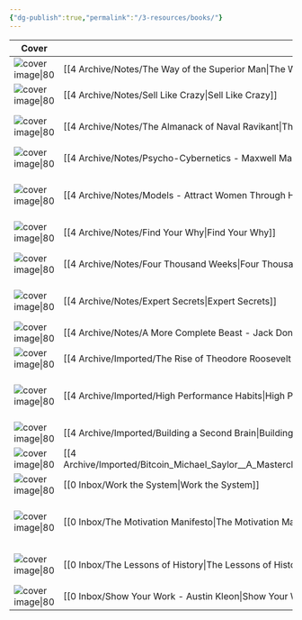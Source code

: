 ```yaml
---
{"dg-publish":true,"permalink":"/3-resources/books/"}
---
```



| Cover                                                                                                               | Title                                                                                                                                                                          | Author                                                    |
| ------------------------------------------------------------------------------------------------------------------- | ------------------------------------------------------------------------------------------------------------------------------------------------------------------------------ | --------------------------------------------------------- |
| ![cover image\|80](https://nienormaal.s3.eu-central-1.wasabisys.com/public/the-way-of-the-superior-man.jpg)         | [[4 Archive/Notes/The Way of the Superior Man\|The Way of the Superior Man]]                                                                                                | [[David Deida\|David Deida]]                              |
| ![cover image\|80](https://nienormaal.s3.eu-central-1.wasabisys.com/public/sell-like-crazy.jpg)                     | [[4 Archive/Notes/Sell Like Crazy\|Sell Like Crazy]]                                                                                                                        | [[Sabri Suby\|Sabri Suby]]                                |
| ![cover image\|80](\-)                                                                                              | [[4 Archive/Notes/The Almanack of Naval Ravikant\|The Almanack of Naval Ravikant]]                                                                                          | [[Naval Ravikant\|Naval Ravikant]] [[Jack Butcher\|Jack Butcher]]                       |
| ![cover image\|80](\-)                                                                                              | [[4 Archive/Notes/Psycho-Cybernetics - Maxwell Maltz\|Psycho-Cybernetics - Maxwell Maltz]]                                                                                  | [[Maxwell Maltz\|Maxwell Maltz]]                          |
| ![cover image\|80](\-)                                                                                              | [[4 Archive/Notes/Models - Attract Women Through Honesty - Mark Manson\|Models - Attract Women Through Honesty - Mark Manson]]                                              | [[4 Archive/Imported/Mark Manson\|Mark Manson]]        |
| ![cover image\|80](\-)                                                                                              | [[4 Archive/Notes/Find Your Why\|Find Your Why]]                                                                                                                            | [[Simon Sinek\|Simon Sinek]]                              |
| ![cover image\|80](https://nienormaal.s3.eu-central-1.wasabisys.com/public/four-thousand-weeks.jpg)                 | [[4 Archive/Notes/Four Thousand Weeks\|Four Thousand Weeks]]                                                                                                                | [[Oliver Burkeman\|Oliver Burkeman]]                      |
| ![cover image\|80](https://nienormaal.s3.eu-central-1.wasabisys.com/public/expert-secrets-cover.jpg)                | [[4 Archive/Notes/Expert Secrets\|Expert Secrets]]                                                                                                                          | [[0 Inbox/Russell Brunson\|Russell Brunson]]           |
| ![cover image\|80](\-)                                                                                              | [[4 Archive/Notes/A More Complete Beast - Jack Donovan - Book\|A More Complete Beast - Jack Donovan - Book]]                                                                | [Jack Donovan](20220312093136-jack_donovan.md)            |
| ![cover image\|80](https://images-na.ssl-images-amazon.com/images/I/51-tD6sUbPL._SL200_.jpg)                        | [[4 Archive/Imported/The Rise of Theodore Roosevelt - Edmund Morris\|The Rise of Theodore Roosevelt - Edmund Morris]]                                                       | [Edmund Morris](Edmund_Morris.md)                         |
| ![cover image\|80](https://s3.eu-central-1.wasabisys.com/nienormaal/public/HighPerformanceHabits.jpg)               | [[4 Archive/Imported/High Performance Habits\|High Performance Habits]]                                                                                                     | [[4 Archive/Notes/Brendon Burchard\|Brendon Burchard]] |
| ![cover image\|80](https://s3.eu-central-1.wasabisys.com/nienormaal/public/71jhK9zsKEL-min_1024x1024.webp)          | [[4 Archive/Imported/Building a Second Brain\|Building a Second Brain]]                                                                                                     | [Tiago Forte](Tiago%20Forte.md)                           |
| ![cover image\|80](\-)                                                                                              | [[4 Archive/Imported/Bitcoin_Michael_Saylor__A_Masterclass_in_Economic_Calculation__highlights\|Bitcoin_Michael_Saylor__A_Masterclass_in_Economic_Calculation__highlights]] | [The Investors Podcast](The_Investors_Podcast.md)         |
| ![cover image\|80](https://nienormaal.s3.eu-central-1.wasabisys.com/public/work-the-system.jpg)                     | [[0 Inbox/Work the System\|Work the System]]                                                                                                                                | [[Sam Carpenter\|Sam Carpenter]]                          |
| ![cover image\|80](\-)                                                                                              | [[0 Inbox/The Motivation Manifesto\|The Motivation Manifesto]]                                                                                                              | [[4 Archive/Notes/Brendon Burchard\|Brendon Burchard]] |
| ![cover image\|80](\-)                                                                                              | [[0 Inbox/The Lessons of History\|The Lessons of History]]                                                                                                                  | [[Will Durant\|Will Durant]] [[Ariel Durant\|Ariel Durant]]                          |
| ![cover image\|80](https://images-eu.ssl-images-amazon.com/images/I/51N%2BBa1mYOL._SX218_BO1,204,203,200_QL40_.jpg) | [[0 Inbox/Show Your Work - Austin Kleon\|Show Your Work - Austin Kleon]]                                                                                                    | [[Austin Kleon\|Austin Kleon]]                            |

